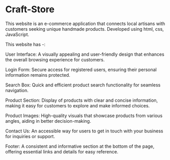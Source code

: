# Craft-Store
This website is an e-commerce application that connects local artisans with customers seeking unique handmade  products. Developed using html, css, JavaScript.

This website has -:

User Interface: A visually appealing and user-friendly design that enhances the overall browsing experience for customers.

Login Form: Secure access for registered users, ensuring their personal information remains protected.

Search Box: Quick and efficient product search functionality for seamless navigation.

Product Section: Display of products with clear and concise information, making it easy for customers to explore and make informed choices.

Product Images: High-quality visuals that showcase products from various angles, aiding in better decision-making.

Contact Us: An accessible way for users to get in touch with your business for inquiries or support.

Footer: A consistent and informative section at the bottom of the page, offering essential links and details for easy reference.
